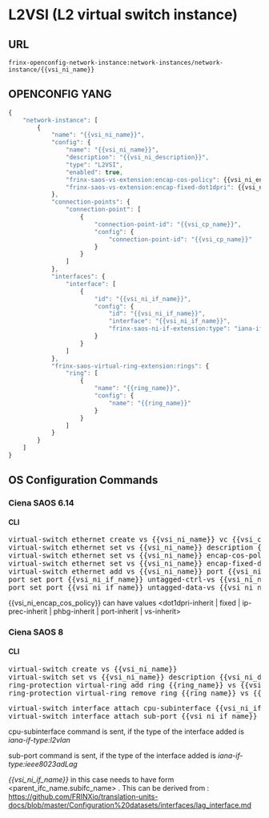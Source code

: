# L2VSI (L2 virtual switch instance)

## URL

```
frinx-openconfig-network-instance:network-instances/network-instance/{{vsi_ni_name}}
```

## OPENCONFIG YANG

```javascript
{
    "network-instance": [
        {
            "name": "{{vsi_ni_name}}",
            "config": {
                "name": "{{vsi_ni_name}}",
                "description": "{{vsi_ni_description}}",
                "type": "L2VSI",
                "enabled": true,
                "frinx-saos-vs-extension:encap-cos-policy": {{vsi_ni_encap_cos_policy}},
                "frinx-saos-vs-extension:encap-fixed-dot1dpri": {{vsi_ni_encap_fixed_dot1dpri}}                
            },
            "connection-points": {
                "connection-point": [
                    {
                        "connection-point-id": "{{vsi_cp_name}}",
                        "config": {
                            "connection-point-id": "{{vsi_cp_name}}"
                        } 
                    }
                ]
            },
            "interfaces": {
                "interface": [
                    {
                        "id": "{{vsi_ni_if_name}}",
                        "config": {
                            "id": "{{vsi_ni_if_name}}",
                            "interface": "{{vsi_ni_if_name}}",
                            "frinx-saos-ni-if-extension:type": "iana-if-type:ieee8023adLag/iana-if-type:l2vlan"
                        } 
                    }
                ]
            },
            "frinx-saos-virtual-ring-extension:rings": {
                "ring": [
                    {
                        "name": "{{ring_name}}",
                        "config": {
                            "name": "{{ring_name}}"
                        }
                    }
                ]
            }
        }
    ]
}
```

## OS Configuration Commands

### Ciena SAOS 6.14

#### CLI

<pre>
virtual-switch ethernet create vs {{vsi_ni_name}} vc {{vsi_cp_name}}
virtual-switch ethernet set vs {{vsi_ni_name}} description {{vsi_ni_description}}
virtual-switch ethernet set vs {{vsi_ni_name}} encap-cos-policy {{vsi_ni_encap_cos_policy}}
virtual-switch ethernet set vs {{vsi_ni_name}} encap-fixed-dot1dpri {{vsi_ni_encap_fixed_dot1dpri}}
virtual-switch ethernet add vs {{vsi_ni_name}} port {{vsi_ni_if_name}}
port set port {{vsi_ni_if_name}} untagged-ctrl-vs {{vsi_ni_name}}
port set port {{vsi_ni_if_name}} untagged-data-vs {{vsi_ni_name}}
</pre>

{{vsi_ni_encap_cos_policy}} can have values <dot1dpri-inherit | fixed | ip-prec-inherit | phbg-inherit | port-inherit | vs-inherit>  

### Ciena SAOS 8

#### CLI

<pre>
virtual-switch create vs {{vsi_ni_name}}
virtual-switch set vs {{vsi_ni_name}} description {{vsi_ni_description}} 
ring-protection virtual-ring add ring {{ring_name}} vs {{vsi_ni_name}} 
ring-protection virtual-ring remove ring {{ring_name}} vs {{vsi_ni_name}}
</pre>

<pre>
virtual-switch interface attach cpu-subinterface {{vsi_ni_if_name}} vs {{vsi_ni_name}}
virtual-switch interface attach sub-port {{vsi_ni_if_name}} vs {{vs_ni_name}}
</pre>

cpu-subinterface command is sent, if the type of the interface added is *iana-if-type:l2vlan*  


sub-port command is sent, if the type of the interface added is *iana-if-type:ieee8023adLag*   

*{{vsi_ni_if_name}}* in this case needs to have form <parent_ifc_name.subifc_name> . This can be derived from : https://github.com/FRINXio/translation-units-docs/blob/master/Configuration%20datasets/interfaces/lag_interface.md



